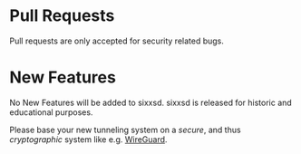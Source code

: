 # Pull Requests

Pull requests are only accepted for security related bugs.

# New Features

No New Features will be added to sixxsd. sixxsd is released for historic and educational purposes.

Please base your new tunneling system on a *secure*, and thus *cryptographic* system like e.g. [WireGuard](https://www.wireguard.com).
